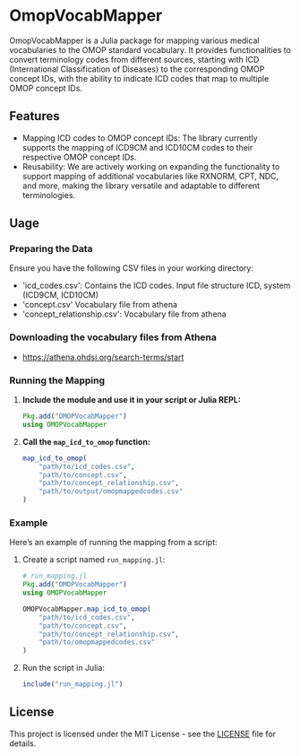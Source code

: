 # OmopVocabMapper

OmopVocabMapper is a Julia package for mapping various medical vocabularies to the OMOP standard vocabulary. It provides functionalities to convert terminology codes from different sources, starting with ICD (International Classification of Diseases) to the corresponding OMOP concept IDs, with the ability to indicate ICD codes that map to multiple OMOP concept IDs.

## Features

- Mapping ICD codes to OMOP concept IDs: The library currently supports the mapping of ICD9CM and ICD10CM codes to their respective OMOP concept IDs.
- Reusability: We are actively working on expanding the functionality to support mapping of additional vocabularies like RXNORM, CPT, NDC, and more, making the library versatile and adaptable to different terminologies.



## Uage

### Preparing the Data

Ensure you have the following CSV files in your working directory:
- 'icd_codes.csv': Contains the ICD codes. Input file structure ICD, system (ICD9CM, ICD10CM)
- 'concept.csv' Vocabulary file from athena
- 'concept_relationship.csv': Vocabulary file from athena

### Downloading the vocabulary files from Athena
- https://athena.ohdsi.org/search-terms/start

### Running the Mapping

1. **Include the module and use it in your script or Julia REPL:**
    
    ```julia
    Pkg.add("OMOPVocabMapper")
    using OMOPVocabMapper
    ```

2. **Call the `map_icd_to_omop` function:**

    ```julia
    map_icd_to_omop(
        "path/to/icd_codes.csv",
        "path/to/concept.csv",
        "path/to/concept_relationship.csv",
        "path/to/output/omopmappedcodes.csv"
    )
    ```

### Example

Here’s an example of running the mapping from a script:

1. Create a script named `run_mapping.jl`:

    ```julia
    # run_mapping.jl
    Pkg.add("OMOPVocabMapper")
    using OMOPVocabMapper

    OMOPVocabMapper.map_icd_to_omop(
        "path/to/icd_codes.csv",
        "path/to/concept.csv",
        "path/to/concept_relationship.csv",
        "path/to/omopmappedcodes.csv"
    )
    ```

2. Run the script in Julia:

    ```julia
    include("run_mapping.jl")
    ```


## License

This project is licensed under the MIT License - see the [LICENSE](LICENSE) file for details.

